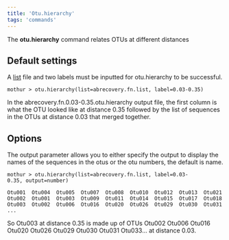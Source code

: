 ```yaml
---
title: 'Otu.hierarchy'
tags: 'commands'
---
```

The **otu.hierarchy** command relates OTUs at
different distances


## Default settings

A [ list](list_file) file and two labels must be inputted for
otu.hierarchy to be successful.

    mothur > otu.hierarchy(list=abrecovery.fn.list, label=0.03-0.35)

In the abrecovery.fn.0.03-0.35.otu.hierarchy output file, the first
column is what the OTU looked like at distance 0.35 followed by the list
of sequences in the OTUs at distance 0.03 that merged together.

## Options

The output parameter allows you to either specify the output to display
the names of the sequences in the otus or the otu numbers, the default
is name.

    mothur > otu.hierarchy(list=abrecovery.fn.list, label=0.03-0.35, output=number)

    Otu001  Otu004  Otu005  Otu007  Otu008  Otu010  Otu012  Otu013  Otu021  Otu022 ... 
    Otu002  Otu001  Otu003  Otu009  Otu011  Otu014  Otu015  Otu017  Otu018  Otu019 ...
    Otu003  Otu002  Otu006  Otu016  Otu020  Otu026  Otu029  Otu030  Otu031  Otu033 ...
    ...

So Otu003 at distance 0.35 is made up of OTUs Otu002 Otu006 Otu016
Otu020 Otu026 Otu029 Otu030 Otu031 Otu033\... at distance 0.03.


